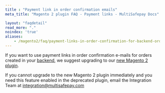 ```yaml
---
title : "Payment link in order confirmation emails"
meta_title: "Magento 2 plugin FAQ - Payment links - MultiSafepay Docs"

layout: "faqdetail"
read_more: "."
noindex: 'true'
aliases:
    - /magento2/faq/payment-links-in-order-confirmation-for-backend-orders
---
```


If you want to use payment links in order confirmation e-mails for orders created in your [backend](/glossaries/multisafepay-glossary/#backend), we suggest upgrading to our [new Magento 2 plugin](/integrations/plugins/magento2/).

If you cannot upgrade to the new Magento 2 plugin immediately and you need this feature enabled in the deprecated plugin, email the Integration Team at <integration@multisafepay.com>

